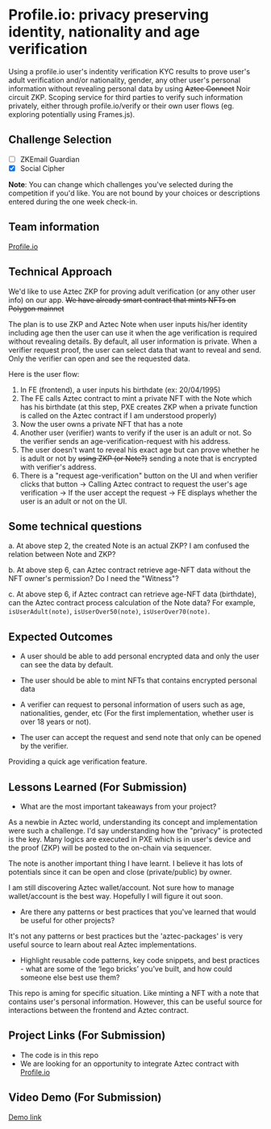 # Profile.io: privacy preserving identity, nationality and age verification 

Using a profile.io user's indentity verification KYC results to prove user's adult verification and/or nationality, gender, any other user's personal information without revealing personal data by using ~~Aztec Connect~~ Noir circuit ZKP. Scoping service for third parties to verify such information privately, either through profile.io/verify or their own user flows (eg. exploring potentially using Frames.js).


## Challenge Selection

- [ ] ZKEmail Guardian
- [x] Social Cipher

**Note**: You can change which challenges you've selected during the competition if you'd like. You are not bound by your choices or descriptions entered during the one week check-in.

## Team information

[Profile.io](https://www.profile.io/)

## Technical Approach

We'd like to use Aztec ZKP for proving adult verification (or any other user info) on our app.
~~We have already smart contract that mints NFTs on Polygon mainnet~~ 

The plan is to use ZKP and Aztec Note when user inputs his/her identity including age then the user can use it when the age verification is required without revealing details.
By default, all user information is private. When a verifier request proof, the user can select data that want to reveal and send. Only the verifier can open and see the requested data.

Here is the user flow:
1. In FE (frontend), a user inputs his birthdate (ex: 20/04/1995)
1. The FE calls Aztec contract to mint a private NFT with the Note which has his birthdate (at this step, PXE creates ZKP when a private function is called on the Aztec contract if I am understood properly)
1. Now the user owns a private NFT that has a note
1. Another user (verifier) wants to verify if the user is an adult or not. So the verifier sends an age-verification-request with his address.
1. The user doesn't want to reveal his exact age but can prove whether he is adult or not by ~~using ZKP (or Note?)~~ sending a note that is encrypted with verifier's address.
1. There is a "request age-verification" button on the UI and when verifier clicks that button -> Calling Aztec contract to request the user's age verification -> If the user accept the request -> FE displays whether the user is an adult or not on the UI.


## Some technical questions
a. At above step 2, the created Note is an actual ZKP? I am confused the relation between Note and ZKP? 

b. At above step 6, can Aztec contract retrieve age-NFT data without the NFT owner's permission? Do I need the "Witness"?

c. At above step 6, if Aztec contract can retrieve age-NFT data (birthdate), can the Aztec contract process calculation of the Note data? For example, `isUserAdult(note)`, `isUserOver50(note)`, `isUserOver70(note)`.

## Expected Outcomes
* A user should be able to add personal encrypted data and only the user can see the data by default.

* The user should be able to mint NFTs that contains encrypted personal data

* A verifier can request to personal information of users such as age, nationalities, gender, etc (For the first implementation, whether user is over 18 years or not).

* The user can accept the request and send note that only can be opened by the verifier.

Providing a quick age verification feature. 

## Lessons Learned (For Submission)

- What are the most important takeaways from your project?

As a newbie in Aztec world, understanding its concept and implementation were such a challenge. 
I'd say understanding how the "privacy" is protected is the key. Many logics are executed in PXE which is in user's device and the proof (ZKP) will be posted 
to the on-chain via sequencer.

The note is another important thing I have learnt. I believe it has lots of potentials since it can be open and close (private/public) by owner.

I am still discovering Aztec wallet/account. Not sure how to manage wallet/account is the best way. Hopefully I will figure it out soon.

- Are there any patterns or best practices that you've learned that would be useful for other projects?

It's not any patterns or best practices but the 'aztec-packages' is very useful source to learn about real Aztec implementations.

- Highlight reusable code patterns, key code snippets, and best practices - what are some of the ‘lego bricks’ you’ve built, and how could someone else best use them?

This repo is aming for specific situation. Like minting a NFT with a note that contains user's personal information.
However, this can be useful source for interactions between the frontend and Aztec contract.

## Project Links (For Submission)

* The code is in this repo
* We are looking for an opportunity to integrate Aztec contract with [Profile.io](https://www.profile.io)

## Video Demo (For Submission)

[Demo link](https://www.youtube.com/watch?v=BBuhFJGYk50)
